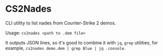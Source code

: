 # CS2Nades

CLI utility to list nades from Counter-Strike 2 demos.

Usage: `cs2nades <path to .dem file>`

It outputs JSON lines, so it's good to combine it with `jq`, `grep` utilities, for example, `cs2nades demo.dem | grep Blue | jq .console`.